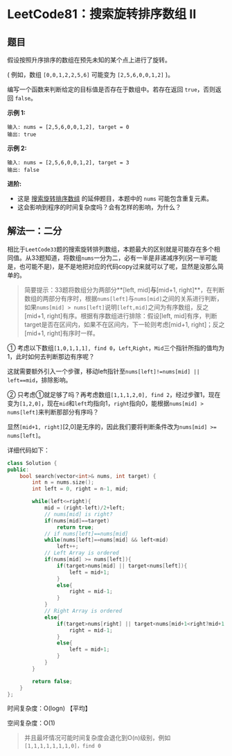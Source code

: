 # LeetCode81：搜索旋转排序数组 II

## 题目

假设按照升序排序的数组在预先未知的某个点上进行了旋转。

( 例如，数组 `[0,0,1,2,2,5,6]` 可能变为 `[2,5,6,0,0,1,2]` )。

编写一个函数来判断给定的目标值是否存在于数组中。若存在返回 `true`，否则返回 `false`。

**示例 1:**

```
输入: nums = [2,5,6,0,0,1,2], target = 0
输出: true
```

**示例 2:**

```
输入: nums = [2,5,6,0,0,1,2], target = 3
输出: false
```

**进阶:**

- 这是 [搜索旋转排序数组](https://leetcode-cn.com/problems/search-in-rotated-sorted-array/description/) 的延伸题目，本题中的 `nums` 可能包含重复元素。
- 这会影响到程序的时间复杂度吗？会有怎样的影响，为什么？

## 解法一：二分

相比于`LeetCode33`题的搜索旋转排列数组，本题最大的区别就是可能存在多个相同值。从33题知道，将数组`nums`一分为二，必有一半是非递减序列(另一半可能是，也可能不是)，是不是地把对应的代码copy过来就可以了呢，显然是没那么简单的。

> 简要提示：33题将数组分为两部分**[left, mid]**与**[mid+1, right]**，在判断数组的两部分有序时，根据`nums[left]`与`nums[mid]`之间的关系进行判断，如果`nums[mid] > nums[left]`说明`[left,mid]`之间为有序数组，反之[mid+1, right]有序。根据有序数组进行排除：假设[left, mid]有序，判断target是否在区间内，如果不在区间内，下一轮则考虑[mid+1, right]；反之[mid+1, right]有序时一样。

① 考虑以下数组`[1,0,1,1,1], find 0`，`Left`,`Right`，`Mid`三个指针所指的值均为1，此时如何去判断那边有序呢？

​	这就需要额外引入一个步骤，移动left指针至`nums[left]!=nums[mid] || left==mid`，排除影响。

② 只考虑①就足够了吗？再考虑数组`[1,1,1,2,0], find 2`，经过步骤1，现在变为`[1,2,0]`，现在`mid`和`left`均指向1，`right`指向0，能根据`nums[mid] > nums[left]`来判断那部分有序吗？

​	显然`[mid+1, right]`[2,0]是无序的，因此我们要将判断条件改为`nums[mid] >= nums[left]`。

详细代码如下：

```c++
class Solution {
public:
    bool search(vector<int>& nums, int target) {
        int n = nums.size();
        int left = 0, right = n-1, mid;

        while(left<=right){
            mid = (right-left)/2+left;
            // nums[mid] is right?
            if(nums[mid]==target)
                return true;
            // if nums[left]==nums[mid]
            while(nums[left]==nums[mid] && left<mid)
                left++;
            // Left Array is ordered
            if(nums[mid] >= nums[left]){
                if(target>nums[mid] || target<nums[left]){
                    left = mid+1;
                }
                else{
                    right = mid-1;
                }
            }
            // Right Array is ordered
            else{
                if(target>nums[right] || target<nums[mid+1<right?mid+1:right]){	// 避免mid+1越界
                    right = mid-1;
                }
                else{
                    left = mid+1;
                }
            }
        }

        return false;
    }
};
```

时间复杂度：O(logn) 【平均】

空间复杂度：O(1)

> 并且最坏情况可能时间复杂度会退化到O(n)级别，例如`[1,1,1,1,1,1,1,0]，find 0`

